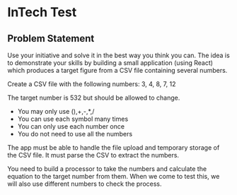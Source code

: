 # InTech Test

## Problem Statement

Use your initiative and solve it in the best way you think you can. The idea is to demonstrate your skills by building a small application (using React) which produces a target figure from a CSV file containing several numbers.

Create a CSV file with the following numbers: 3, 4, 8, 7, 12

The target number is 532 but should be allowed to change.
- You may only use (),+,-,*,/
- You can use each symbol many times
- You can only use each number once
- You do not need to use all the numbers 

The app must be able to handle the file upload and temporary storage of the CSV file.
It must parse the CSV to extract the numbers.

You need to build a processor to take the numbers and calculate the equation to the target number from them.
When we come to test this, we will also use different numbers to check the process.
